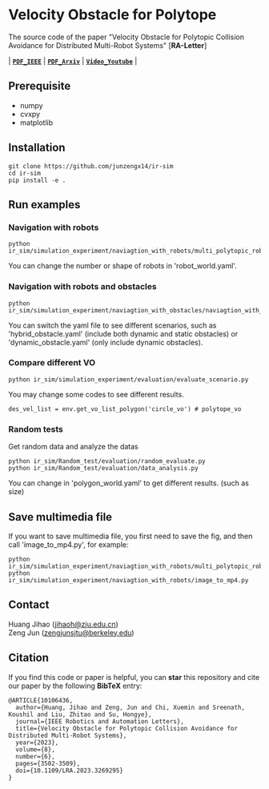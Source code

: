 # Velocity Obstacle for Polytope
The source code of the paper "Velocity Obstacle for Polytopic Collision Avoidance for Distributed Multi-Robot Systems" [**RA-Letter**] 

| **[`PDF_IEEE`](https://ieeexplore.ieee.org/document/10106436?source=authoralert)** | **[`PDF_Arxiv`](https://arxiv.org/pdf/2304.07954.pdf)** | **[`Video_Youtube`](https://www.youtube.com/watch?v=YT9aObT2VAo)** | 

## Prerequisite
- numpy
- cvxpy
- matplotlib


## Installation 
```
git clone https://github.com/junzengx14/ir-sim
cd ir-sim
pip install -e .  
```

## Run examples
### Navigation with robots
```
python ir_sim/simulation_experiment/naviagtion_with_robots/multi_polytopic_robots.py
```
You can change the number or shape of robots in 'robot_world.yaml'.

### Navigation with robots and obstacles
```
python ir_sim/simulation_experiment/naviagtion_with_obstacles/naviagtion_with_obstacles.py
```
You can switch the yaml file to see different scenarios, such as 'hybrid_obstacle.yaml' (include both dynamic and static obstacles) or 'dynamic_obstacle.yaml' (only include dynamic obstacles).

### Compare different VO
```
python ir_sim/simulation_experiment/evaluation/evaluate_scenario.py 
```
You may change some codes to see different results.
```
des_vel_list = env.get_vo_list_polygon('circle_vo') # polytope_vo
```

### Random tests
Get random data and analyze the datas
```
python ir_sim/Random_test/evaluation/random_evaluate.py 
python ir_sim/Random_test/evaluation/data_analysis.py
```
You can change in 'polygon_world.yaml' to get different results. (such as size)

## Save multimedia file
If you want to save multimedia file, you first need to save the fig, and then call 'image_to_mp4.py', for example:
```
python ir_sim/simulation_experiment/naviagtion_with_robots/multi_polytopic_robots.py
python ir_sim/simulation_experiment/naviagtion_with_robots/image_to_mp4.py
```

## Contact

Huang Jihao (jihaoh@zju.edu.cn)  
Zeng Jun (zengjunsjtu@berkeley.edu)

## Citation

If you find this code or paper is helpful, you can **star** this repository and cite our paper by the following **BibTeX** entry:

```
@ARTICLE{10106436,
  author={Huang, Jihao and Zeng, Jun and Chi, Xuemin and Sreenath, Koushil and Liu, Zhitao and Su, Hongye},
  journal={IEEE Robotics and Automation Letters}, 
  title={Velocity Obstacle for Polytopic Collision Avoidance for Distributed Multi-Robot Systems}, 
  year={2023},
  volume={8},
  number={6},
  pages={3502-3509},
  doi={10.1109/LRA.2023.3269295}
}
```